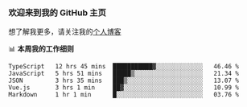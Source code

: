 ### 欢迎来到我的 GitHub 主页

想了解我更多，请关注我的[个人博客](https://leoku.top)


📊 **本周我的工作细则**
<!--START_SECTION:waka-->
```text
TypeScript   12 hrs 45 mins  ███████████▓░░░░░░░░░░░░░   46.46 % 
JavaScript   5 hrs 51 mins   █████▒░░░░░░░░░░░░░░░░░░░   21.34 % 
JSON         3 hrs 35 mins   ███▒░░░░░░░░░░░░░░░░░░░░░   13.07 % 
Vue.js       3 hrs 1 min     ██▓░░░░░░░░░░░░░░░░░░░░░░   10.99 % 
Markdown     1 hr 1 min      █░░░░░░░░░░░░░░░░░░░░░░░░   03.76 % 
```
<!--END_SECTION:waka-->

